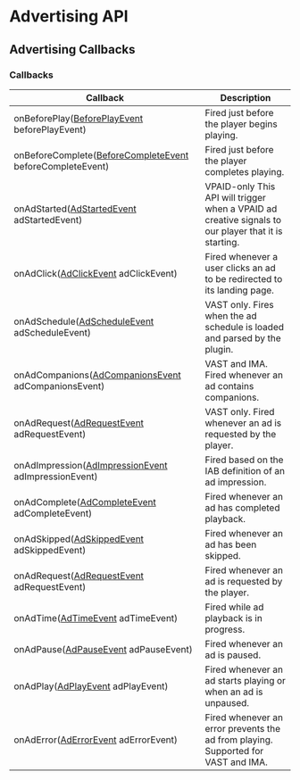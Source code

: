 # Advertising API

## Advertising Callbacks

### Callbacks

| Callback | Description |
| --- | --- |
| onBeforePlay([BeforePlayEvent](https://developer.jwplayer.com/sdk/android/reference/com/longtailvideo/jwplayer/events/BeforePlayEvent.html) beforePlayEvent) | Fired just before the player begins playing. |
| onBeforeComplete([BeforeCompleteEvent](https://developer.jwplayer.com/sdk/android/reference/com/longtailvideo/jwplayer/events/BeforeCompleteEvent.html) beforeCompleteEvent) | Fired just before the player completes playing. |
| onAdStarted([AdStartedEvent](https://developer.jwplayer.com/sdk/android/reference/com/longtailvideo/jwplayer/events/AdStartedEvent.html) adStartedEvent) | VPAID-only This API will trigger when a VPAID ad creative signals to our player that it is starting. |
| onAdClick([AdClickEvent](https://developer.jwplayer.com/sdk/android/reference/com/longtailvideo/jwplayer/events/AdClickEvent.html) adClickEvent) | Fired whenever a user clicks an ad to be redirected to its landing page. |
| onAdSchedule([AdScheduleEvent](https://developer.jwplayer.com/sdk/android/reference/com/longtailvideo/jwplayer/events/AdScheduleEvent.html) adScheduleEvent) | VAST only. Fires when the ad schedule is loaded and parsed by the plugin. |
| onAdCompanions([AdCompanionsEvent](https://developer.jwplayer.com/sdk/android/reference/com/longtailvideo/jwplayer/events/AdCompanionsEvent.html) adCompanionsEvent) | VAST and IMA. Fired whenever an ad contains companions. |
| onAdRequest([AdRequestEvent](https://developer.jwplayer.com/sdk/android/reference/com/longtailvideo/jwplayer/events/AdRequestEvent.html) adRequestEvent) | VAST only. Fired whenever an ad is requested by the player. |
| onAdImpression([AdImpressionEvent](https://developer.jwplayer.com/sdk/android/reference/com/longtailvideo/jwplayer/events/AdImpressionEvent.html) adImpressionEvent) | Fired based on the IAB definition of an ad impression. |
| onAdComplete([AdCompleteEvent](https://developer.jwplayer.com/sdk/android/reference/com/longtailvideo/jwplayer/events/AdCompleteEvent.html) adCompleteEvent) | Fired whenever an ad has completed playback. |
| onAdSkipped([AdSkippedEvent](https://developer.jwplayer.com/sdk/android/reference/com/longtailvideo/jwplayer/events/AdSkippedEvent.html) adSkippedEvent) | Fired whenever an ad has been skipped. |
| onAdRequest([AdRequestEvent](https://developer.jwplayer.com/sdk/android/reference/com/longtailvideo/jwplayer/events/AdRequestEvent.html) adRequestEvent) | Fired whenever an ad is requested by the player. |
| onAdTime([AdTimeEvent](https://developer.jwplayer.com/sdk/android/reference/com/longtailvideo/jwplayer/events/AdTimeEvent.html) adTimeEvent) | Fired while ad playback is in progress. |
| onAdPause([AdPauseEvent](https://developer.jwplayer.com/sdk/android/reference/com/longtailvideo/jwplayer/events/AdPauseEvent.html) adPauseEvent) | Fired whenever an ad is paused. |
| onAdPlay([AdPlayEvent](https://developer.jwplayer.com/sdk/android/reference/com/longtailvideo/jwplayer/events/AdPlayEvent.html) adPlayEvent) | Fired whenever an ad starts playing or when an ad is unpaused. |
| onAdError([AdErrorEvent](https://developer.jwplayer.com/sdk/android/reference/com/longtailvideo/jwplayer/events/AdErrorEvent.html) adErrorEvent) |  Fired whenever an error prevents the ad from playing. Supported for VAST and IMA. |
